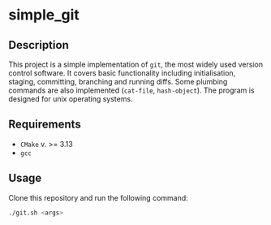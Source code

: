 # simple_git

## Description

This project is a simple implementation of `git`, the most widely used version
control software. It covers basic functionality including initialisation, staging,
committing, branching and running diffs. Some plumbing commands are also implemented
(`cat-file`, `hash-object`). The program is designed for unix operating systems.

## Requirements

- `CMake` v. >= 3.13
- `gcc`

## Usage

Clone this repository and run the following command:

```sh
./git.sh <args>
```
